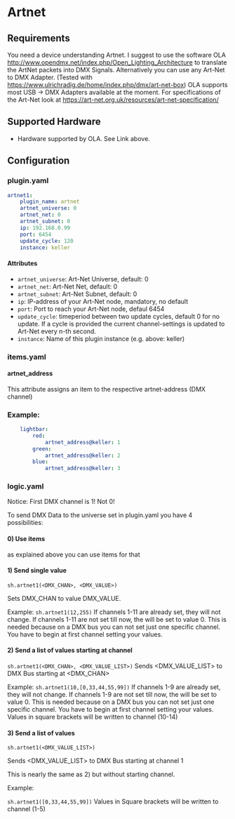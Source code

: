 # Artnet

## Requirements

You need a device understanding Artnet.
I suggest to use the software OLA http://www.opendmx.net/index.php/Open_Lighting_Architecture to translate the ArtNet packets into DMX Signals.
Alternatively you can use any Art-Net to DMX Adapter. (Tested with https://www.ulrichradig.de/home/index.php/dmx/art-net-box)
OLA supports most USB -> DMX Adapters available at the moment.
For specifications of the Art-Net look at https://art-net.org.uk/resources/art-net-specification/

## Supported Hardware

* Hardware supported by OLA. See Link above.

## Configuration

### plugin.yaml

```yaml
artnet1:
    plugin_name: artnet
    artnet_universe: 0
    artnet_net: 0
    artnet_subnet: 0
    ip: 192.168.0.99
    port: 6454
    update_cycle: 120
    instance: keller
```

#### Attributes
  * `artnet_universe`: Art-Net Universe, default: 0
  * `artnet_net`: Art-Net Net, default: 0
  * `artnet_subnet`:  Art-Net Subnet, default: 0
  * `ip`: IP-address of your Art-Net node, mandatory, no default
  * `port`: Port to reach your Art-Net node, defaul 6454
  * `update_cycle`: timeperiod between two update cycles, default 0 for no update. If a cycle is provided the current channel-settings is updated to Art-Net every n-th second.
  * `instance`: Name of this plugin instance (e.g. above: keller)

### items.yaml

#### artnet_address
This attribute assigns an item to the respective artnet-address (DMX channel)

### Example:
```yaml
    lightbar:
        red:
            artnet_address@keller: 1
        green:
            artnet_address@keller: 2
        blue:
            artnet_address@keller: 3
```

### logic.yaml
Notice: First DMX channel is 1! Not 0!

To send DMX Data to the universe set in plugin.yaml you have 4 possibilities:

#### 0) Use items

as explained above you can use items for that

#### 1) Send single value
``sh.artnet1(<DMX_CHAN>, <DMX_VALUE>)``

Sets DMX_CHAN to value DMX_VALUE.

Example: ``sh.artnet1(12,255)``
If channels 1-11 are already set, they will not change.
If channels 1-11 are not set till now, the will be set to value 0.
This is needed because on a DMX bus you can not set just one specific channel.
You have to begin at first channel setting your values.

#### 2) Send a list of values starting at channel
``sh.artnet1(<DMX_CHAN>, <DMX_VALUE_LIST>)``
Sends <DMX_VALUE_LIST> to DMX Bus starting at <DMX_CHAN>

Example:
``sh.artnet1(10,[0,33,44,55,99])``
If channels 1-9 are already set, they will not change.
If channels 1-9 are not set till now, the will be set to value 0.
This is needed because on a DMX bus you can not set just one specific channel.
You have to begin at first channel setting your values.
Values in square brackets will be written to channel (10-14)

#### 3) Send a list of values

``sh.artnet1(<DMX_VALUE_LIST>)``

Sends <DMX_VALUE_LIST> to DMX Bus starting at channel 1

This is nearly the same as 2) but without starting channel.

Example:

``sh.artnet1([0,33,44,55,99])``
Values in Square brackets will be written to channel (1-5)
